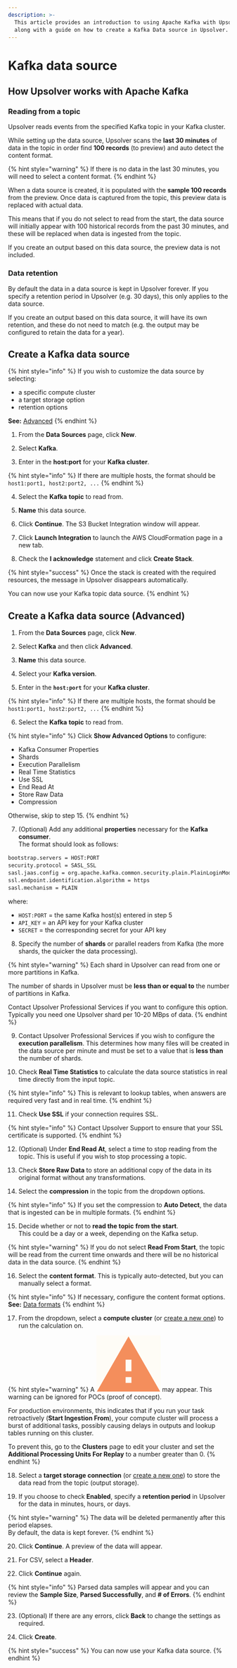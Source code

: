 ```yaml
---
description: >-
  This article provides an introduction to using Apache Kafka with Upsolver
  along with a guide on how to create a Kafka Data source in Upsolver.
---
```


# Kafka data source

## How Upsolver works with Apache Kafka

### Reading from a topic

Upsolver reads events from the specified Kafka topic in your Kafka cluster.

While setting up the data source, Upsolver scans the **last 30 minutes** of data in the topic in order find **100 records** \(to preview\) and auto detect the content format. 

{% hint style="warning" %}
If there is no data in the last 30 minutes, you will need to select a content format.
{% endhint %}

When a data source is created, it is populated with the **sample 100 records** from the preview. Once data is captured from the topic, this preview data is replaced with actual data. 

This means that if you do not select to read from the start, the data source will initially appear with 100 historical records from the past 30 minutes, and these will be replaced when data is ingested from the topic.

 If you create an output based on this data source, the preview data is not included.

### Data retention

By default the data in a data source is kept in Upsolver forever. If you specify a retention period in Upsolver \(e.g. 30 days\), this only applies to the data source. 

If you create an output based on this data source, it will have its own retention, and these do not need to match \(e.g. the output may be configured to retain the data for a year\).

## Create a Kafka data source

{% hint style="info" %}
If you wish to customize the data source by selecting:

* a specific compute cluster
* a target storage option
* retention options

**See:** [Advanced](kafka-data-output.md#creating-a-kafka-data-source-advanced-options)
{% endhint %}

1. From the **Data Sources** page, click **New**.

2. Select **Kafka**.

3. Enter in the **host:port** for your **Kafka cluster**.

{% hint style="info" %}
If there are multiple hosts, the format should be `host1:port1, host2:port2, ...`
{% endhint %}

4. Select the **Kafka** **topic** to read from.

5. **Name** this data source.

6. Click **Continue**. The S3 Bucket Integration window will appear.

7. Click **Launch Integration** to launch the AWS CloudFormation page in a new tab.

8. Check the **I acknowledge** statement and click **Create Stack**.

{% hint style="success" %}
Once the stack is created with the required resources, the message in Upsolver disappears automatically.

You can now use your Kafka topic data source.
{% endhint %}

## Create a Kafka data source \(Advanced\)

1. From the **Data Sources** page, click **New**.

2. Select **Kafka** and then click **Advanced**.

3. **Name** this data source.

4. Select your **Kafka version**.

5. Enter in the **`host:port`** for your **Kafka cluster**.

{% hint style="info" %}
If there are multiple hosts, the format should be `host1:port1, host2:port2, ...`
{% endhint %}

6. Select the **Kafka** **topic** to read from.

{% hint style="info" %}
Click **Show Advanced Options** to configure:

* Kafka Consumer Properties
* Shards
* Execution Parallelism
* Real Time Statistics
* Use SSL
* End Read At
* Store Raw Data
* Compression

Otherwise, skip to step 15.
{% endhint %}

7. \(Optional\) Add any additional **properties** necessary for the **Kafka consumer**.  
The format should look as follows:

```bash
bootstrap.servers = HOST:PORT
security.protocol = SASL_SSL
sasl.jaas.config = org.apache.kafka.common.security.plain.PlainLoginModule   required username = "API_KEY"   password = "SECRET";
ssl.endpoint.identification.algorithm = https
sasl.mechanism = PLAIN
```

where:

* `HOST:PORT` = the same Kafka host\(s\) entered in step 5
* `API_KEY` = an API key for your Kafka cluster
* `SECRET` = the corresponding secret for your API key

8. Specify the number of **shards** or parallel readers from Kafka \(the more shards, the quicker the data processing\). 

{% hint style="warning" %}
Each shard in Upsolver can read from one or more partitions in Kafka. 

The number of shards in Upsolver must be **less than or equal to** the number of partitions in Kafka.

Contact Upsolver Professional Services if you want to configure this option. Typically you need one Upsolver shard per 10-20 MBps of data.
{% endhint %}

9. Contact Upsolver Professional Services if you wish to configure the **execution parallelism**. This determines how many files will be created in the data source per minute and must be set to a value that is **less than** the number of shards.

10. Check **Real Time Statistics** to calculate the data source statistics in real time directly from the input topic.

{% hint style="info" %}
This is relevant to lookup tables, when answers are required very fast and in real time.
{% endhint %}

11. Check **Use SSL** if your connection requires SSL. 

{% hint style="info" %}
Contact Upsolver Support to ensure that your SSL certificate is supported.
{% endhint %}

12. \(Optional\) Under **End Read At**, select a time to stop reading from the topic. This is useful if you wish to stop processing a topic.

13. Check **Store Raw Data** to store an additional copy of the data in its original format without any transformations.

14. Select the **compression** in the topic from the dropdown options. 

{% hint style="info" %}
If you set the compression to **Auto Detect**, the data that is ingested can be in multiple formats.
{% endhint %}

15. Decide whether or not to **read the topic** **from the start**.  
This could be a day or a week, depending on the Kafka setup. 

{% hint style="warning" %}
If you do not select **Read From Start**, the topic will be read from the current time onwards and there will be no historical data in the data source.
{% endhint %}

16. Select the **content format**. This is typically auto-detected, but you can manually select a format. 

{% hint style="info" %}
If necessary, configure the content format options.   
**See:** [Data formats](../getting-started/glossary/data-formats.md)
{% endhint %}

17. From the dropdown, select a **compute cluster** \(or [create a new one](../administration/managing-clusters/cluster-types/adding-a-compute-cluster.md)\) to run the calculation on. 

{% hint style="warning" %}
A ![](../.gitbook/assets/screen-shot-2020-08-13-at-5.48.22-pm.png) may appear. This warning can be ignored for POCs \(proof of concept\). 

For production environments, this indicates that if you run your task retroactively \(**Start Ingestion From**\), your compute cluster will process a burst of additional tasks, possibly causing delays in outputs and lookup tables running on this cluster. 

To prevent this, go to the **Clusters** page to edit your cluster and set the **Additional Processing Units For Replay** to a number greater than 0.
{% endhint %}

18. Select a **target storage connection** \(or [create a new one](../administration/connections/)\) to store the data read from the topic \(output storage\).

19. If you choose to check **Enabled**, specify a **retention period** in Upsolver for the data in minutes, hours, or days. 

{% hint style="warning" %}
The data will be deleted permanently after this period elapses.   
By default, the data is kept forever.
{% endhint %}

20. Click **Continue**. A preview of the data will appear.

21. For CSV, select a **Header**.

22. Click **Continue** again. 

{% hint style="info" %}
Parsed data samples will appear and you can review the **Sample Size**, **Parsed Successfully**, and **\# of Errors**.
{% endhint %}

23. \(Optional\) If there are any errors, click **Back** to change the settings as required.

24. Click **Create**.

{% hint style="success" %}
You can now use your Kafka data source.
{% endhint %}

